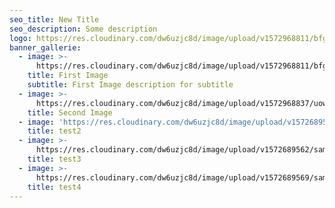 ```yaml
---
seo_title: New Title
seo_description: Some description
logo: https://res.cloudinary.com/dw6uzjc8d/image/upload/v1572968811/bfgd2lt3itwvjiazm4vs.jpg
banner_gallerie:
  - image: >-
      https://res.cloudinary.com/dw6uzjc8d/image/upload/v1572968811/bfgd2lt3itwvjiazm4vs.jpg
    title: First Image
    subtitle: First Image description for subtitle
  - image: >-
      https://res.cloudinary.com/dw6uzjc8d/image/upload/v1572968837/uowpmjm96spcigvmccno.jpg
    title: Second Image
  - image: 'https://res.cloudinary.com/dw6uzjc8d/image/upload/v1572689557/sample.jpg'
    title: test2
  - image: >-
      https://res.cloudinary.com/dw6uzjc8d/image/upload/v1572689562/samples/sheep.jpg
    title: test3
  - image: >-
      https://res.cloudinary.com/dw6uzjc8d/image/upload/v1572689569/samples/landscapes/nature-mountains.jpg
    title: test4
---
```

